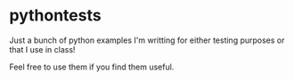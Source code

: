 pythontests
===========

Just a bunch of python examples I'm writting for either testing purposes or that I use in class!

Feel free to use them if you find them useful.
